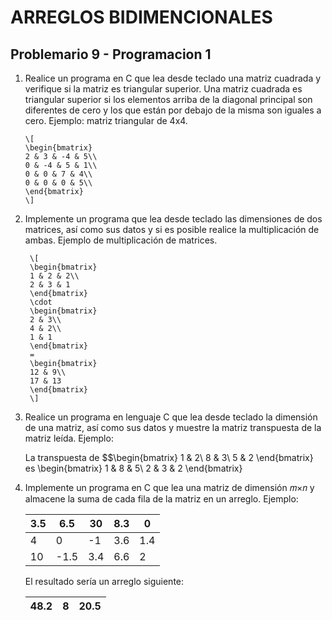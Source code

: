 # ARREGLOS BIDIMENCIONALES
## Problemario 9 - Programacion 1

 1. Realice un programa en C que lea desde teclado una matriz cuadrada y verifique si la matriz es triangular superior. Una matriz cuadrada es triangular superior si los elementos arriba de la diagonal principal son diferentes de cero y los que están por debajo de la misma son iguales a cero.
Ejemplo: matriz triangular de 4x4.

		\[
		\begin{bmatrix}
		2 & 3 & -4 & 5\\ 
		0 & -4 & 5 & 1\\ 
		0 & 0 & 7 & 4\\ 
		0 & 0 & 0 & 5\\
		\end{bmatrix}
		\]

2. Implemente un programa que lea desde teclado las dimensiones de dos matrices, así como sus datos y si es posible realice la multiplicación de ambas. Ejemplo de multiplicación de matrices.

		\[
		\begin{bmatrix}
		1 & 2 & 2\\ 
		2 & 3 & 1
		\end{bmatrix} 
		\cdot 
		\begin{bmatrix}
		2 & 3\\ 
		4 & 2\\ 
		1 & 1
		\end{bmatrix} 
		= 
		\begin{bmatrix}
		12 & 9\\ 
		17 & 13
		\end{bmatrix}
		\]

3. Realice un programa en lenguaje C que lea desde teclado la dimensión de una matriz, así como sus datos y muestre la matriz transpuesta de la matriz leída.
Ejemplo:

	La transpuesta de $$\begin{bmatrix}
	1 & 2\\ 
	8 & 3\\ 
	5 & 2
	\end{bmatrix} es \begin{bmatrix}
	1 & 8 & 5\\ 
	2 & 3 & 2
	\end{bmatrix}

4. Implemente un programa en C que lea una matriz de dimensión 𝑚×𝑛 y almacene la suma de cada fila de la matriz en un arreglo. 
Ejemplo:

	|3.5| 6.5 | 30 |8.3| 0 |
	|---|---|---|---|---|
	| 4 | 0 | -1 |3.6 |1.4|
	|10|-1.5|3.4|6.6|2|

	El resultado sería un arreglo siguiente:

	|48.2| 8 |20.5|
	|---|---|---|

